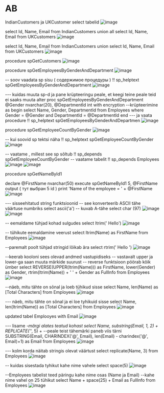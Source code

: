 # AB

IndianCustomers ja UKCustomer select tabelid
![image](https://github.com/user-attachments/assets/65302077-484a-4e32-81f1-12ab36eff221)

select Id, Name, Email from IndianCustomers
union all
select Id, Name, Email from UKCustomers
![image](https://github.com/user-attachments/assets/c556528e-cb91-42ae-a42b-3caf34bec804)

select Id, Name, Email from IndianCustomers
union
select Id, Name, Email from UKCustomers
![image](https://github.com/user-attachments/assets/ea6d171e-5375-4525-9741-5667fc27d23d)

procedure spGetCustomers
![image](https://github.com/user-attachments/assets/b7c4134e-f825-4e5d-a59f-dc7ee5c69e16)

procedure spGetEmployeesByGenderAndDepartment
![image](https://github.com/user-attachments/assets/22fb9991-200a-46f3-8f22-8856ab62cc2c)

-- soov vaadata sp sisu ( содержимое процедуры ) !!
sp_helptext spGetEmployeesByGenderAndDepartment
![image](https://github.com/user-attachments/assets/da348979-d20b-4b40-84d6-5487a1668706)

--- kuidas muuta sp-d ja pane krüpteeringu peale, et keegi teine peale teid ei saaks muuta
alter proc spGetEmployeesByGenderAndDepartment
@Gender nvarchar(20),
@DepartmentId int
with encryption --krüpteerimine
as begin
	select Name, Gender, DepartmentId from Employees where Gender = @Gender
	and DepartmentId = @DepartmentId
end
--- ja vaata procedure !!
sp_helptext spGetEmployeesByGenderAndDepartmen
![image](https://github.com/user-attachments/assets/c74cf644-120e-4d2c-962b-3b91c1dc22aa)

procedure spGetEmployeeCountByGender
![image](https://github.com/user-attachments/assets/cdbb697f-a5e0-4194-9a23-731aa89ea48f)

-- kui soovid sp tektsi näha !!
sp_helptext spGetEmployeeCountByGender
![image](https://github.com/user-attachments/assets/05f42167-87d3-4934-9896-f1775504fad4)

-- vaatame , millest see sp sõltub !!
sp_depends spGetEmployeeCountByGender
-- vaatame tabelit !! 
sp_depends Employees
![image](https://github.com/user-attachments/assets/ccc078e8-3e32-4e21-ad03-e2d20cf6ae5b)
![image](https://github.com/user-attachments/assets/efebf209-177c-4d3c-a995-bd56153c052b)

procedure spGetNameById1

declare @FirstName nvarchar(50)
execute spGetNameById1 5, @FirstName output ( тут выбран 5 id )
print 'Name of the employee = ' + @FirstName
![image](https://github.com/user-attachments/assets/b4ee0931-bd8c-4132-bb6f-6b52536443bb)

--- sisseehitatud string funktsioonid
-- see konverteerib ASCII tähe väärtuse numbriks
select ascii('a')
-- kuvab A-tähe
select char (97)
![image](https://github.com/user-attachments/assets/8da4277f-d0d4-48a7-ab8b-eee395b36bd8)
![image](https://github.com/user-attachments/assets/b4f7aab1-00b6-412e-b41b-ce5aac5c2d16)

-- eemaldame tühjad kohad sulgudes
select ltrim('        Hello')
![image](https://github.com/user-attachments/assets/a5af6fa7-07e3-4858-b15b-524125869bf2)

-- tühikute eemaldamine veerust
select ltrim(Name) as FirstName from Employees
![image](https://github.com/user-attachments/assets/b4c1af69-bac3-4bf7-9bab-1ab1e13e2c4c)

--paremalt poolt tühjad stringid lõikab ära
select rtrim('      Hello          ')
![image](https://github.com/user-attachments/assets/d2b2987b-4e78-406b-8d10-b95ced70616f)

--keerab kooloni sees olevad andmed vastupidiseks
-- vastavalt upper ja lower-ga saan muuta märkide suurust
-- reverse funktsioon pöörab kõik ümber
select REVERSE(UPPER(ltrim(Name))) as FirstName, lower(Gender) as Gender,
rtrim(ltrim(Name)) + ' ' + Gender as FullInfo
from Employees
![image](https://github.com/user-attachments/assets/2ccc39c1-22ea-4b83-a42b-e22399e07125)

--näeb, mitu tähte on sõnal ja loeb tühikud sisse
select Name, len(Name) as [Total Characters] from Employees
![image](https://github.com/user-attachments/assets/3b7b1b3b-5ed5-4237-8160-7e2d236bbb6d)

--- näeb, mitu tähte on sõnal ja ei loe tyhikuid sisse
select Name, len(ltrim(Name)) as [Total Characters] from Employees
![image](https://github.com/user-attachments/assets/5381319a-665d-4757-8b7b-b75cba87317e)

updated tabel Emplooyes with Email
![image](https://github.com/user-attachments/assets/7caf0425-0b52-48c5-8ef5-251887c612aa)

--- lisame *-märgi alates teatud kohast
select Name,
	substring(Email, 1, 2) + REPLICATE('*', 5) + --peale teist tähemärki paneb viis tärni
	SUBSTRING(Email, CHARINDEX('@', Email), len(Email) - charindex('@', Email)+1) as Email
from Employees
![image](https://github.com/user-attachments/assets/b588eb89-2987-472a-968c-4d1c97a78bae)

--- kolm korda näitab stringis olevat väärtust
select replicate(Name, 3)
from Employees
![image](https://github.com/user-attachments/assets/ed6bbb51-751f-4a29-ae56-f6dd807a9129)

-- kuidas sisestada tyhikut kahe nime vahele
select space(5)
![image](https://github.com/user-attachments/assets/8f21f738-08fe-4334-a4a3-ed88acb959bc)

--Employees tabelist teed päringu kahe nime osas (Name ja Email)
--kahe nime vahel on 25 tühikut
select Name + space(25) + Email as FullInfo
from Employees
![image](https://github.com/user-attachments/assets/a45d9be6-5379-4bbb-996c-61a66fee6e79)
